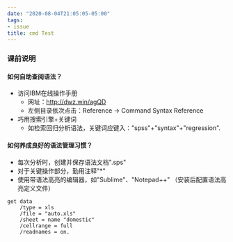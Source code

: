 ```yaml
---
date: "2020-08-04T21:05:05-05:00"
tags:
- issue
title: cmd Test
---
```



### 课前说明
#### 如何自助查阅语法？
* 访问IBM在线操作手册
  - 网址：http://dwz.win/agQD
  - 左侧目录依次点击：Reference -> Command Syntax Reference
* 巧用搜索引擎+关键词
  - 如检索回归分析语法，关键词应键入："spss"+"syntax"+"regression".
#### 如何养成良好的语法管理习惯？
* 每次分析时，创建并保存语法文档".sps"
* 对于关键操作部分，勤用注释"*"
* 使用带语法高亮的编辑器，如"Sublime"、"Notepad++" （安装后配置语法高亮定义文件）

```
get data
	/type = xls
	/file = "auto.xls"
	/sheet = name "domestic"
	/cellrange = full
	/readnames = on.
```



